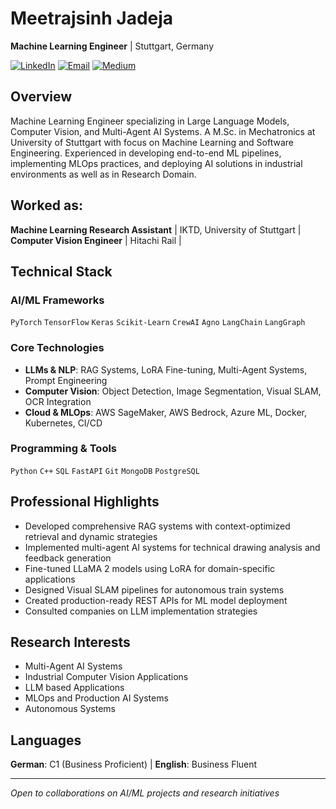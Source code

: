 # Meetrajsinh Jadeja

**Machine Learning Engineer** | Stuttgart, Germany

[![LinkedIn](https://img.shields.io/badge/LinkedIn-0077B5?style=flat&logo=linkedin&logoColor=white)](https://www.linkedin.com/in/meetrajsinh-jadeja-04601a186/)
[![Email](https://img.shields.io/badge/Email-D14836?style=flat&logo=gmail&logoColor=white)](mailto:meetrajsinh19.de@gmail.com)
[![Medium](https://img.shields.io/badge/Medium-12100E?style=flat&logo=medium&logoColor=white)](https://medium.com/@meetrajj19)

## Overview

Machine Learning Engineer specializing in Large Language Models, Computer Vision, and Multi-Agent AI Systems. A  M.Sc. in Mechatronics at University of Stuttgart with focus on Machine Learning and Software Engineering. Experienced in developing end-to-end ML pipelines, implementing MLOps practices, and deploying AI solutions in industrial environments as well as in Research Domain.

## Worked as:

**Machine Learning Research Assistant** | IKTD, University of Stuttgart | 
**Computer Vision Engineer** | Hitachi Rail | 

## Technical Stack

### AI/ML Frameworks
`PyTorch` `TensorFlow` `Keras` `Scikit-Learn` `CrewAI` `Agno` `LangChain` `LangGraph`

### Core Technologies
- **LLMs & NLP**: RAG Systems, LoRA Fine-tuning, Multi-Agent Systems, Prompt Engineering 
- **Computer Vision**: Object Detection, Image Segmentation, Visual SLAM, OCR Integration
- **Cloud & MLOps**: AWS SageMaker, AWS Bedrock, Azure ML, Docker, Kubernetes, CI/CD

### Programming & Tools
`Python` `C++` `SQL` `FastAPI` `Git` `MongoDB` `PostgreSQL`

## Professional Highlights

- Developed comprehensive RAG systems with context-optimized retrieval and dynamic strategies
- Implemented multi-agent AI systems for technical drawing analysis and feedback generation
- Fine-tuned LLaMA 2 models using LoRA for domain-specific applications
- Designed Visual SLAM pipelines for autonomous train systems
- Created production-ready REST APIs for ML model deployment
- Consulted companies on LLM implementation strategies

## Research Interests

- Multi-Agent AI Systems
- Industrial Computer Vision Applications
- LLM based Applications
- MLOps and Production AI Systems
- Autonomous  Systems

## Languages

**German**: C1 (Business Proficient) | **English**: Business Fluent

---

*Open to collaborations on AI/ML projects and research initiatives*

